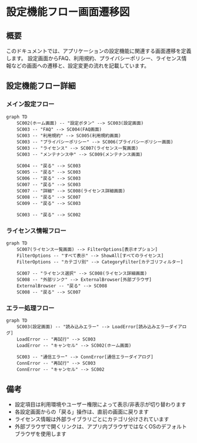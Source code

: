 <!--
このドキュメントは機能別画面遷移図のテンプレートです。

【使い方】
- このテンプレートを基に、特定機能（ここでは設定機能）の画面遷移図を作成してください。
- 機能に関連する全ての画面とその遷移関係、条件を明確に記載してください。
- 必要に応じて図表や説明を追加し、開発者・デザイナー間での認識を統一してください。
- Mermaid記法を使用した図表の作成を推奨します。
- 機能内のサブカテゴリ（例：メイン設定フロー、ライセンス情報フローなど）ごとに整理してください。
- 同じ画面への遷移でも条件が異なる場合は、それぞれ別々に記載してください。
- 重複や表記揺れがないように注意してください。
- 画面名・遷移条件の記述は簡潔かつ明確にしてください。
- 画面名や用語は「用語集ドキュメント」、画面IDや詳細情報は「画面一覧表ドキュメント」を参照し、整合性を保ってください。
- メイン画面遷移図との整合性も確認してください。

【構成要素】
- 機能概要：この機能の目的と主な画面構成
- 詳細フロー：サブカテゴリごとの画面遷移図
- 備考：この機能特有の注意点や補足情報

【表記ルール】
- 画面IDはSCから始まる連番（例：SC001、SC002）で統一し、メイン画面遷移図と整合させてください
- 画面名は日本語（例：設定画面）を基本としてください
- 遷移条件は「"条件"」のように引用符で囲んで記載してください
- サブグラフを使用する場合は関連する画面でグループ化してください
- 全てのIDと名称は「画面一覧表ドキュメント」に準拠してください
- 用語の表記は「用語集ドキュメント」に準拠し、表記揺れを防止してください
-->

# 設定機能フロー画面遷移図

## 概要

<!--
このドキュメントでは、アプリケーションの設定画面関連の画面遷移を詳細に記載します。
設定画面からアクセスできる各種設定項目と、それらの画面遷移フローを定義します。
メインの[画面遷移図](./screen_flow.md)の一部として参照されます。
-->

このドキュメントでは、アプリケーションの設定機能に関連する画面遷移を定義します。
設定画面からFAQ、利用規約、プライバシーポリシー、ライセンス情報などの画面への遷移と、設定変更の流れを記載しています。

## 設定機能フロー詳細

<!--
設定機能フロー詳細セクションでは、設定画面を中心とした機能全体を複数のサブフローに分けて詳細に記載します。
- メイン設定フロー、ライセンス情報フロー、エラー処理フローなど、関連するフローを整理して記載してください
- 各フローは独立したMermaidチャートで表現し、関連性がある場合は説明文で補足してください
- 画面IDと画面名を一貫して使用し、遷移条件を明確に記載してください
- 複雑な条件分岐がある場合は、図中に判断ロジックを含めてください
- 設定機能に関わる全ての画面と遷移を漏れなく記載してください
-->

### メイン設定フロー

<!--
メイン設定フローでは、設定画面からアクセスできる各項目への基本的な画面遷移を記載します。
- ホーム画面から設定画面への遷移経路を記載してください
- 設定画面から各詳細画面（FAQ、利用規約など）への遷移を記載してください
- 各詳細画面からの「戻る」操作の挙動を明確にしてください
- 設定画面からホーム画面への「戻る」操作も記載してください
- メンテナンスなどの特殊状態への遷移も記載してください
-->

```mermaid
graph TD
    SC002(ホーム画面) -- "設定ボタン" --> SC003(設定画面)
    SC003 -- "FAQ" --> SC004(FAQ画面)
    SC003 -- "利用規約" --> SC005(利用規約画面)
    SC003 -- "プライバシーポリシー" --> SC006(プライバシーポリシー画面)
    SC003 -- "ライセンス" --> SC007(ライセンス一覧画面)
    SC003 -- "メンテナンス中" --> SC009(メンテナンス画面)
    
    SC004 -- "戻る" --> SC003
    SC005 -- "戻る" --> SC003
    SC006 -- "戻る" --> SC003
    SC007 -- "戻る" --> SC003
    SC007 -- "詳細" --> SC008(ライセンス詳細画面)
    SC008 -- "戻る" --> SC007
    SC009 -- "戻る" --> SC003
    
    SC003 -- "戻る" --> SC002
```

### ライセンス情報フロー

<!--
ライセンス情報フローでは、ライセンス一覧画面からライセンス詳細画面への遷移と操作を記載します。
- ライセンス一覧画面での表示オプションとフィルター機能を記載してください
- ライセンス選択時の詳細画面への遷移を記載してください
- 外部リンクを開く場合の挙動（外部ブラウザ起動など）を記載してください
- 「戻る」操作の挙動を明確にしてください
- ライセンス情報の表示方法に関する特殊な動作があれば記載してください
-->

```mermaid
graph TD
    SC007(ライセンス一覧画面) --> FilterOptions[表示オプション]
    FilterOptions -- "すべて表示" --> ShowAll[すべてのライセンス]
    FilterOptions -- "カテゴリ別" --> CategoryFilter[カテゴリフィルター]
    
    SC007 -- "ライセンス選択" --> SC008(ライセンス詳細画面)
    SC008 -- "外部リンク" --> ExternalBrowser[外部ブラウザ]
    ExternalBrowser -- "戻る" --> SC008
    SC008 -- "戻る" --> SC007
```

### エラー処理フロー

<!--
エラー処理フローセクションでは、設定画面周辺で発生する各種エラーの処理フローを記載します。
- 読み込みエラー、通信エラーなどの処理を記載してください
- 各エラーからの回復パスとユーザーへの通知方法を記載してください
- エラー発生時の代替フローや、ホーム画面への戻り方も記載してください
- ユーザーが取れるアクションとその結果を明確にしてください
-->

```mermaid
graph TD
    SC003(設定画面) -- "読み込みエラー" --> LoadError[読み込みエラーダイアログ]
    LoadError -- "再試行" --> SC003
    LoadError -- "キャンセル" --> SC002(ホーム画面)
    
    SC003 -- "通信エラー" --> ConnError[通信エラーダイアログ]
    ConnError -- "再試行" --> SC003
    ConnError -- "キャンセル" --> SC002
```

## 備考

<!--
備考セクションでは、設定機能に関する補足情報や注意点を記載します。
- 設定項目の表示条件や権限による表示/非表示の切り替えを記載してください
- 「戻る」操作の挙動や特殊な動作について記載してください
- ライセンス情報の構造やカテゴリ分けに関する詳細を記載してください
- 外部リンクの取り扱いに関する詳細や注意点を記載してください
- 設定変更の保存タイミングや、変更がアプリ全体に反映されるタイミングも記載してください
-->

- 設定項目は利用環境やユーザー権限によって表示/非表示が切り替わります
- 各設定画面からの「戻る」操作は、直前の画面に戻ります
- ライセンス情報は外部ライブラリごとにカテゴリ分けされています
- 外部ブラウザで開くリンクは、アプリ内ブラウザではなくOSのデフォルトブラウザを使用します
